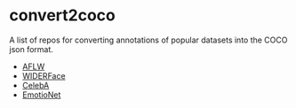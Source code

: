 # convert2coco

A list of repos for converting annotations of popular datasets into the COCO json format.

- [AFLW](https://github.com/chi0tzp/AFLW2COCO)
- [WIDERFace](https://github.com/chi0tzp/WIDERFace2COCO)
- [CelebA](https://github.com/chi0tzp/CelebA2COCO)
- [EmotioNet](https://github.com/chi0tzp/EmotioNet2COCO)

